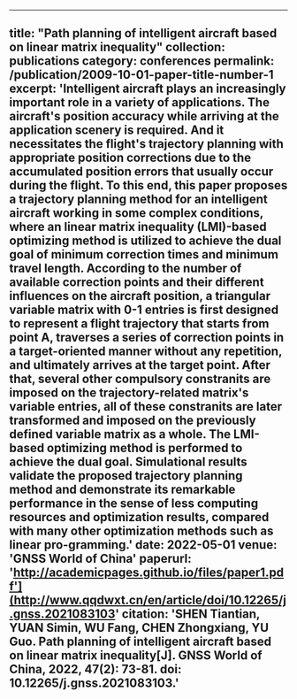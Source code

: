 
---
title: "Path planning of intelligent aircraft based on linear matrix inequality"
collection: publications
category: conferences
permalink: /publication/2009-10-01-paper-title-number-1
excerpt: 'Intelligent aircraft plays an increasingly important role in a variety of applications. The aircraft's position accuracy while arriving at the application scenery is required. And it necessitates the flight's trajectory planning with appropriate position corrections due to the accumulated position errors that usually occur during the flight. To this end, this paper proposes a trajectory planning method for an intelligent aircraft working in some complex conditions, where an linear matrix inequality (LMI)-based optimizing method is utilized to achieve the dual goal of minimum correction times and minimum travel length. According to the number of available correction points and their different influences on the aircraft position, a triangular variable matrix with 0-1 entries is first designed to represent a flight trajectory that starts from point A, traverses a series of correction points in a target-oriented manner without any repetition, and ultimately arrives at the target point. After that, several other compulsory constranits are imposed on the trajectory-related matrix's variable entries, all of these constranits are later transformed and imposed on the previously defined variable matrix as a whole. The LMI-based optimizing method is performed to achieve the dual goal. Simulational results validate the proposed trajectory planning method and demonstrate its remarkable performance in the sense of less computing resources and optimization results, compared with many other optimization methods such as linear pro-gramming.'
date: 2022-05-01
venue: 'GNSS World of China'
paperurl: 'http://academicpages.github.io/files/paper1.pdf'](http://www.qqdwxt.cn/en/article/doi/10.12265/j.gnss.2021083103'
citation: 'SHEN Tiantian, YUAN Simin, WU Fang, CHEN Zhongxiang, YU Guo. Path planning of intelligent aircraft based on linear matrix inequality[J]. GNSS World of China, 2022, 47(2): 73-81. doi: 10.12265/j.gnss.2021083103.'
---
